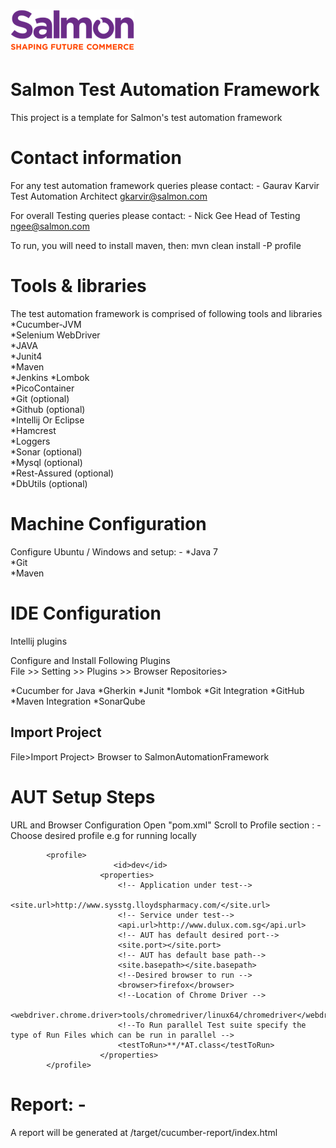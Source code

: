 ![Salmon](/salmonlogo.png)
================================
Salmon Test Automation Framework
================================
This project is a template for Salmon's test automation framework 


Contact information
===================
For any test automation framework queries please contact: -
Gaurav Karvir
Test Automation Architect
gkarvir@salmon.com

For overall Testing queries please contact: -
Nick Gee
Head of Testing
ngee@salmon.com

To run, you will need to install maven, then:
mvn clean install -P profile


Tools & libraries
=================
The test automation framework is comprised of following tools and libraries
*Cucumber-JVM  
*Selenium WebDriver  
*JAVA  
*Junit4  
*Maven  
*Jenkins
*Lombok  
*PicoContainer  
*Git (optional)  
*Github (optional)  
*Intellij Or Eclipse  
*Hamcrest  
*Loggers  
*Sonar (optional)  
*Mysql (optional)  
*Rest-Assured (optional)  
*DbUtils (optional)  


Machine Configuration
====================
Configure Ubuntu / Windows and setup: - 
*Java 7  
*Git  
*Maven  




IDE Configuration
==================
Intellij plugins  

Configure and Install Following Plugins  
File >> Setting >> Plugins >> Browser Repositories>

*Cucumber for Java
*Gherkin
*Junit
*lombok
*Git Integration
*GitHub
*Maven Integration
*SonarQube

Import Project
--------------
File>Import Project>
Browser to SalmonAutomationFramework


AUT Setup Steps
============================
URL and Browser Configuration
Open "pom.xml" 
Scroll to Profile section : - Choose desired profile e.g for running locally

            <profile>
                           <id>dev</id>
                        <properties>
                            <!-- Application under test-->
                            <site.url>http://www.sysstg.lloydspharmacy.com/</site.url>
                            <!-- Service under test-->
                            <api.url>http://www.dulux.com.sg</api.url>
                            <!-- AUT has default desired port-->
                            <site.port></site.port>
                            <!-- AUT has default base path-->
                            <site.basepath></site.basepath>
                            <!--Desired browser to run -->
                            <browser>firefox</browser>
                            <!--Location of Chrome Driver -->
                            <webdriver.chrome.driver>tools/chromedriver/linux64/chromedriver</webdriver.chrome.driver>
                            <!--To Run parallel Test suite specify the type of Run Files which can be run in parallel -->
                            <testToRun>**/*AT.class</testToRun>
                        </properties>
            </profile>
Report: -
====================================
A report will be generated at /target/cucumber-report/index.html
